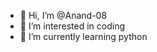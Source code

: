 - 👋 Hi, I’m @Anand-08
- 👀 I’m interested in coding
- 🌱 I’m currently learning python

<!---
Anand-08/Anand-08 is a ✨ special ✨ repository because its `README.md` (this file) appears on your GitHub profile.
You can click the Preview link to take a look at your changes.
---> 
